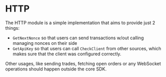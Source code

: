 # HTTP
The HTTP module is a simple implementation that aims to provide just 2 things:
- `GetNextNonce` so that users can send transactions w/out calling managing nonces on their side
- `GetApiKey` so that users can call `CheckClient` from other sources, which makes sure that the client was configured correctly.

Other usages, like sending trades, fetching open orders or any WebSocket operations should happen outside the core SDK.